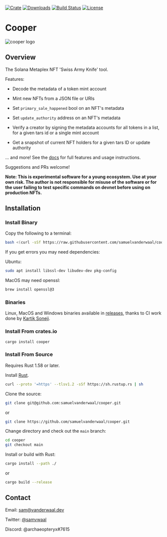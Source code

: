 [![Crate](https://img.shields.io/crates/v/cooper)](https://crates.io/crates/cooper)
[![Downloads](https://img.shields.io/crates/d/cooper)](https://crates.io/crates/cooper)
[![Build Status](https://img.shields.io/github/workflow/status/samuelvanderwaal/cooper/CI)](https://github.com/samuelvanderwaal/cooper/actions)
[![License](https://img.shields.io/crates/l/cooper)](https://github.com/samuelvanderwaal/cooper/blob/main/LICENSE)

# Cooper

![cooper logo](mb_logo.gif?raw=true)

## Overview

The Solana Metaplex NFT 'Swiss Army Knife' tool.

Features:

-   Decode the metadata of a token mint account

-   Mint new NFTs from a JSON file or URIs

-   Set `primary_sale_happened` bool on an NFT's metadata

-   Set `update_authority` address on an NFT's metadata

-   Verify a creator by signing the metadata accounts for all tokens in a list, for a given tars id or a single mint account

-   Get a snapshot of current NFT holders for a given tars ID or update authority

... and more! See the [docs](https://cooper.rs) for full features and usage instructions.


Suggestions and PRs welcome!

**Note: This is experimental software for a young ecosystem. Use at your own risk. The author is not responsible for misuse of the software or for the user failing to test specific commands on devnet before using on production NFTs.**


## Installation

### Install Binary
Copy the following to a terminal:

```bash
bash <(curl -sSf https://raw.githubusercontent.com/samuelvanderwaal/cooper/main/scripts/install.sh)
```

If you get errors you may need dependencies:

Ubuntu:

```bash
sudo apt install libssl-dev libudev-dev pkg-config
```

MacOS may need openssl:

```bash
brew install openssl@3
```

### Binaries

Linux, MacOS and Windows binaries available in [releases](https://github.com/samuelvanderwaal/cooper/releases), thanks to CI work done by [Kartik Soneji](https://github.com/KartikSoneji).

### Install From crates.io

```bash
cargo install cooper
```

### Install From Source

Requires Rust 1.58 or later.

Install [Rust](https://www.rust-lang.org/tools/install).

```bash
curl --proto '=https' --tlsv1.2 -sSf https://sh.rustup.rs | sh
```

Clone the source:

```bash
git clone git@github.com:samuelvanderwaal/cooper.git
```

or

```bash
git clone https://github.com/samuelvanderwaal/cooper.git
```

Change directory and check out the `main` branch:

```bash
cd cooper
git checkout main
```

Install or build with Rust:

```bash
cargo install --path ./
```

or

```bash
cargo build --release
```



## Contact

Email: sam@vanderwaal.dev

Twitter: [@samvwaal](https://twitter.com/samvwaal)

Discord: @archaeopteryx#7615
